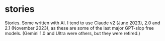 # stories
Stories. Some written with AI. I tend to use Claude v2 (June 2023), 2.0 and 2.1 (November 2023), as these are some of the last major GPT-slop free models. (Gemini 1.0 and Ultra were others, but they were retired.)
